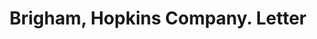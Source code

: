 ---
doi: 10.7916/D8HB0H61
date_other: '1890'
date_other_textual: 1890-1899
form: correspondence
genre:
- Letters (correspondence)
name:
- Brigham, Hopkins Company
object_in_context_url: https://biggert.cul.columbia.edu/items/view/ave_biggert_00544
subject_hierarchical_geographic:
- Baltimore, Maryland, United States
subject_name:
- Brigham, Hopkins Company
title: Brigham, Hopkins Company. Letter
sort_title: Brigham, Hopkins Company. Letter
call_number: ave_biggert_00544
coordinates:
- 39.28333333333333,-76.61666666666666
pid: ave_biggert_00544
identifiers: ave_biggert_00544
thumbnail: https://derivativo-2.library.columbia.edu/iiif/2/ldpd:343868/full/!256,256/0/native.jpg
permalink: /biggert/ave_biggert_00544/
layout: iiif-image-page
---